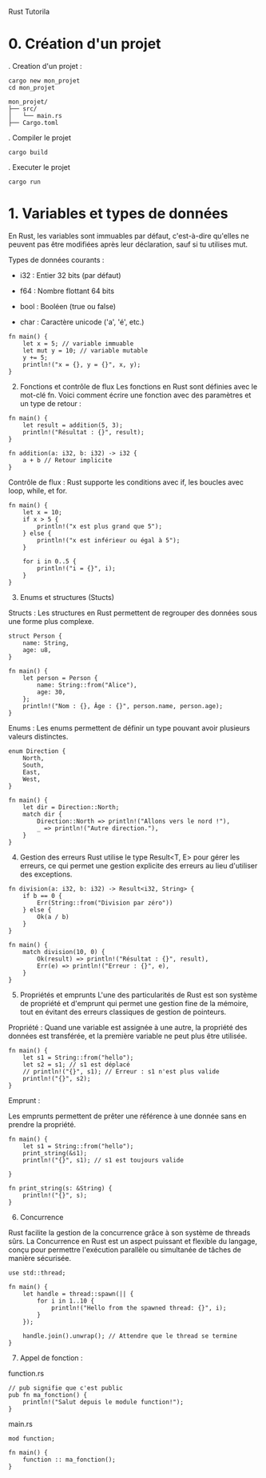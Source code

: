 Rust Tutorila

# 0. Création d'un projet

. Creation d'un projet :

```
cargo new mon_projet
cd mon_projet
```

```
mon_projet/
├── src/
│   └── main.rs
├── Cargo.toml
```

. Compiler le projet 
```
cargo build
```


. Executer le projet
```
cargo run
```
# 1. Variables et types de données

En Rust, les variables sont immuables par défaut, c'est-à-dire qu'elles ne peuvent pas être modifiées après leur déclaration, sauf si tu utilises mut.

Types de données courants :

- i32 : Entier 32 bits (par défaut)

* f64 : Nombre flottant 64 bits

* bool : Booléen (true ou false)

* char : Caractère unicode ('a', 'é', etc.)

```
fn main() {
    let x = 5; // variable immuable
    let mut y = 10; // variable mutable
    y += 5;
    println!("x = {}, y = {}", x, y);
}
 ```

2. Fonctions et contrôle de flux
Les fonctions en Rust sont définies avec le mot-clé fn. Voici comment écrire une fonction avec des paramètres et un type de retour :

```
fn main() {
    let result = addition(5, 3);
    println!("Résultat : {}", result);
}
```

```
fn addition(a: i32, b: i32) -> i32 {
    a + b // Retour implicite
}
```

Contrôle de flux :
Rust supporte les conditions avec if, les boucles avec loop, while, et for.

```
fn main() {
    let x = 10;
    if x > 5 {
        println!("x est plus grand que 5");
    } else {
        println!("x est inférieur ou égal à 5");
    }
    
    for i in 0..5 {
        println!("i = {}", i);
    }
}
```

3. Enums et structures (Stucts)

Structs :
Les structures en Rust permettent de regrouper des données sous une forme plus complexe.

```
struct Person {
    name: String,
    age: u8,
}

fn main() {
    let person = Person {
        name: String::from("Alice"),
        age: 30,
    };
    println!("Nom : {}, Âge : {}", person.name, person.age);
}
```

Enums :
Les enums permettent de définir un type pouvant avoir plusieurs valeurs distinctes.
```
enum Direction {
    North,
    South,
    East,
    West,
}

fn main() {
    let dir = Direction::North;
    match dir {
        Direction::North => println!("Allons vers le nord !"),
        _ => println!("Autre direction."),
    }
}
```

4. Gestion des erreurs
Rust utilise le type Result<T, E> pour gérer les erreurs, ce qui permet une gestion explicite des erreurs au lieu d'utiliser des exceptions.

```
fn division(a: i32, b: i32) -> Result<i32, String> {
    if b == 0 {
        Err(String::from("Division par zéro"))
    } else {
        Ok(a / b)
    }
}

fn main() {
    match division(10, 0) {
        Ok(result) => println!("Résultat : {}", result),
        Err(e) => println!("Erreur : {}", e),
    }
}
```

5. Propriétés et emprunts
L'une des particularités de Rust est son système de propriété et d'emprunt qui permet une gestion fine de la mémoire, tout en évitant des erreurs classiques de gestion de pointeurs.

Propriété :
Quand une variable est assignée à une autre, la propriété des données est transférée, et la première variable ne peut plus être utilisée.

```
fn main() {
    let s1 = String::from("hello");
    let s2 = s1; // s1 est déplacé
    // println!("{}", s1); // Erreur : s1 n'est plus valide
    println!("{}", s2);
}
```

Emprunt :

Les emprunts permettent de prêter une référence à une donnée sans en prendre la propriété.

```
fn main() {
    let s1 = String::from("hello");
    print_string(&s1);
    println!("{}", s1); // s1 est toujours valide

}

fn print_string(s: &String) {
    println!("{}", s);
}
```

6. Concurrence 

Rust facilite la gestion de la concurrence grâce à son système de threads sûrs.
La Concurrence en Rust est un aspect puissant et flexible du langage, conçu pour permettre l'exécution parallèle ou simultanée de tâches de manière sécurisée. 

```
use std::thread;

fn main() {
    let handle = thread::spawn(|| {
        for i in 1..10 {
            println!("Hello from the spawned thread: {}", i);
        }
    });

    handle.join().unwrap(); // Attendre que le thread se termine
}
```

7. Appel de fonction : 

function.rs
```
// pub signifie que c'est public
pub fn ma_fonction() {
    println!("Salut depuis le module function!");
}
```

main.rs
```
mod function;

fn main() {
    function :: ma_fonction();
}
```

